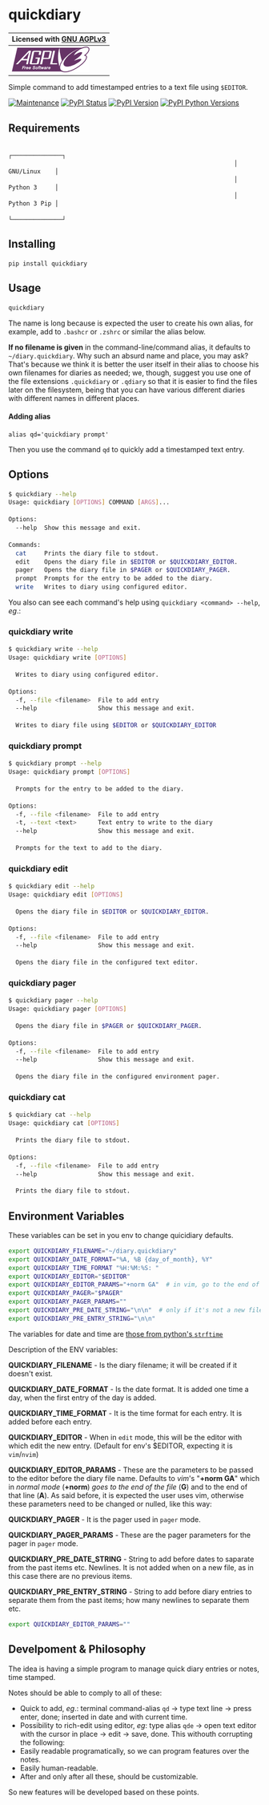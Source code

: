 # quickdiary 

| **Licensed with [GNU AGPLv3](https://github.com/iacchus/agplv3-resources/blob/master/LICENSE/LICENSE)**                                                                        |
| ------------------------------------------------------------------------------------------------------------------------------------------------------------------------------ |
| [![agpl3](https://raw.githubusercontent.com/iacchus/agplv3-resources/main/LICENSE/agplv3-155x51.png)](https://github.com/iacchus/quickdiary/blob/main/LICENSE.txt) |

Simple command to add timestamped entries to a text file using `$EDITOR`.

[![Maintenance](https://img.shields.io/maintenance/yes/2022.svg?style=flat-square)](https://github.com/iacchus/quickdiary/issues/new?title=Is+quickdiary+still+maintained&body=Please+file+an+issue+if+the+maintained+button+says+no)
[![PyPI Status](https://img.shields.io/pypi/status/quickdiary.svg?style=flat-square&label=pypi-status)](https://pypi.python.org/pypi/quickdiary)
[![PyPI Version](https://img.shields.io/pypi/v/quickdiary.svg?style=flat-square)](https://pypi.python.org/pypi/quickdiary)
[![PyPI Python Versions](https://img.shields.io/pypi/pyversions/quickdiary.svg?style=flat-square)](https://pypi.python.org/pypi/quickdiary)

## Requirements

```
                                                               ┌──────────────┐
                                                               │ GNU/Linux    │
                                                               │ Python 3     │
                                                               │ Python 3 Pip │
                                                               └──────────────┘
```

## Installing

```
pip install quickdiary
```

## Usage

```sh
quickdiary
```

The name is long because is expected the user to create his own alias, for example, add to `.bashcr` or `.zshrc` or similar the alias below.

**If no filename is given** in the command-line/command alias, it defaults to `~/diary.quickdiary`. Why such an absurd name and place, you may ask? That's because we think it is better the user itself in their alias to choose his own filenames for diaries as needed; we, though, suggest you use one of the file extensions `.quickdiary` or `.qdiary` so that it is easier to find the files later on the filesystem, being that you can have various different diaries with different names in different places.

#### Adding alias

```
alias qd='quickdiary prompt'
```

Then you use the command `qd` to quickly add a timestamped text entry.

## Options

```sh
$ quickdiary --help
Usage: quickdiary [OPTIONS] COMMAND [ARGS]...

Options:
  --help  Show this message and exit.

Commands:
  cat     Prints the diary file to stdout.
  edit    Opens the diary file in $EDITOR or $QUICKDIARY_EDITOR.
  pager   Opens the diary file in $PAGER or $QUICKDIARY_PAGER.
  prompt  Prompts for the entry to be added to the diary.
  write   Writes to diary using configured editor.
```

You also can see each command's help using `quickdiary <command> --help`, *eg*.:

### quickdiary write

```sh
$ quickdiary write --help
Usage: quickdiary write [OPTIONS]

  Writes to diary using configured editor.

Options:
  -f, --file <filename>  File to add entry
  --help                 Show this message and exit.

  Writes to diary file using $EDITOR or $QUICKDIARY_EDITOR
```

### quickdiary prompt

```sh
$ quickdiary prompt --help
Usage: quickdiary prompt [OPTIONS]

  Prompts for the entry to be added to the diary.

Options:
  -f, --file <filename>  File to add entry
  -t, --text <text>      Text entry to write to the diary
  --help                 Show this message and exit.

  Prompts for the text to add to the diary.
```

### quickdiary edit

```sh
$ quickdiary edit --help
Usage: quickdiary edit [OPTIONS]

  Opens the diary file in $EDITOR or $QUICKDIARY_EDITOR.

Options:
  -f, --file <filename>  File to add entry
  --help                 Show this message and exit.

  Opens the diary file in the configured text editor.
```

### quickdiary pager

```sh
$ quickdiary pager --help
Usage: quickdiary pager [OPTIONS]

  Opens the diary file in $PAGER or $QUICKDIARY_PAGER.

Options:
  -f, --file <filename>  File to add entry
  --help                 Show this message and exit.

  Opens the diary file in the configured environment pager.
```

### quickdiary cat

```sh
$ quickdiary cat --help
Usage: quickdiary cat [OPTIONS]

  Prints the diary file to stdout.

Options:
  -f, --file <filename>  File to add entry
  --help                 Show this message and exit.

  Prints the diary file to stdout.
```


## Environment Variables

These variables can be set in you env to change quicidiary defaults.

```sh
export QUICKDIARY_FILENAME="~/diary.quickdiary"
export QUICKDIARY_DATE_FORMAT="%A, %B {day_of_month}, %Y"
export QUICKDIARY_TIME_FORMAT "%H:%M:%S: "
export QUICKDIARY_EDITOR="$EDITOR"
export QUICKDIARY_EDITOR_PARAMS="+norm GA"  # in vim, go to the end of the last line
export QUICKDIARY_PAGER="$PAGER"
export QUICKDIARY_PAGER_PARAMS=""
export QUICKDIARY_PRE_DATE_STRING="\n\n"  # only if it's not a new file
export QUICKDIARY_PRE_ENTRY_STRING="\n\n"
```

The variables for date and time are [those from python's `strftime`](https://docs.python.org/3/library/datetime.html?highlight=strftime#strftime-and-strptime-format-codes)

Description of the ENV variables:

**QUICKDIARY_FILENAME** - Is the diary filename; it will be created if it doesn't exist.

**QUICKDIARY_DATE_FORMAT** - Is the date format. It is added one time a day, when the first entry of the day is added.

**QUICKDIARY_TIME_FORMAT** - It is the time format for each entry. It is added before each entry.

**QUICKDIARY_EDITOR** - When in `edit` mode, this will be the editor with which edit the new entry. (Default for env's $EDITOR, expecting it is `vim`/`nvim`)

**QUICKDIARY_EDITOR_PARAMS** - These are the parameters to be passed to the editor before the diary file name. Defaults to *vim*'s "**+norm GA**" which in *normal mode* (**+norm**) *goes to the end of the file* (**G**) and to the end of that line (**A**). As said before, it is expected the user uses vim, otherwise these parameters need to be changed or nulled, like this way:

**QUICKDIARY_PAGER** - It is the pager used in `pager` mode.

**QUICKDIARY_PAGER_PARAMS** - These are the pager parameters for the pager in `pager` mode.

**QUICKDIARY_PRE_DATE_STRING** - String to add before dates to saparate from the past items etc. Newlines. It is not added when on a new file, as in this case there are no previous items.

**QUICKDIARY_PRE_ENTRY_STRING** - String to add before diary entries to separate them from the past items; how many newlines to separate them etc.

```sh
export QUICKDIARY_EDITOR_PARAMS=""
```

## Develpoment & Philosophy

The idea is having a simple program to manage quick diary entries or notes, time stamped.

Notes should be able to comply to all of these:

* Quick to add, *eg*.: terminal command-alias `qd` -> type text line -> press enter, done; inserted in date and with current time.
* Possibility to rich-edit using editor, *eg*: type alias `qde` -> open text editor with the cursor in place -> edit -> save, done. This withouth corrupting the following:
* Easily readable programatically, so we can program features over the notes.
* Easily human-readable.
* After and only after all these, should be customizable.

So new features will be developed based on these points.
